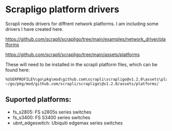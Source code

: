 Scrapligo platform drivers
=================
Scrapli needs drivers for diffrent network platforms. I am including some drivers I have created here.

https://github.com/scrapli/scrapligo/tree/main/examples/network_driver/platforms

https://github.com/scrapli/scrapligo/tree/main/assets/platforms 

These will need to be installed in the scrapli platform files, which can be found here:

```
%USERPROFILE%\go\pkg\mod\github.com\scrapli\scrapligo@v1.2.0\assets\platforms\
~/go/pkg/mod/github.com/scrapli/scrapligo\@v1.2.0/assets/platforms/
```

Suported platforms:
------------------

* fs_s2805: FS s2805s series switches
* fs_s3400: FS S3400 series switches
* ubnt_edgeswitch: Ubiquiti edgemax series switches

